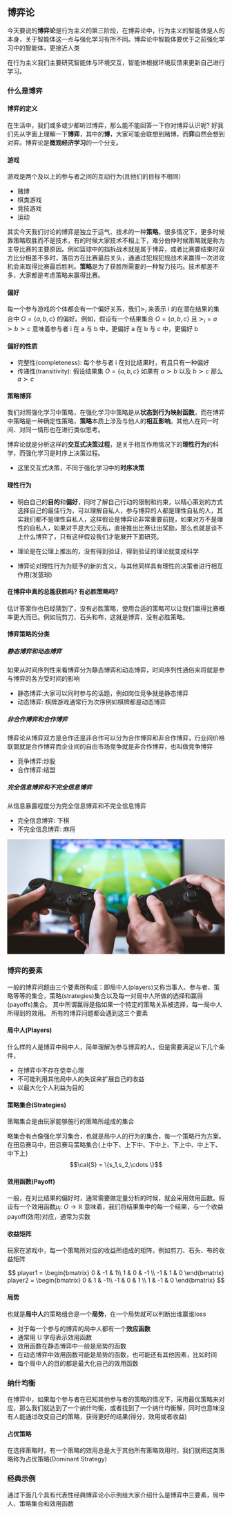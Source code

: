 




## 博弈论
今天要说的**博弈论**是行为主义的第三阶段，在博弈论中，行为主义的智能体是人的本身，关于智能体这一点与强化学习有所不同。博弈论中智能体要优于之前强化学习中的智能体，更接近人类

在行为主义我们主要研究智能体与环境交互，智能体根据环境反馈来更新自己进行学习。

### 什么是博弈

#### 博弈的定义
在生活中，我们或多或少都听过博弈，那么能不能回答一下你对博弈认识呢? 好我们先从字面上理解一下**博弈**，其中的**博**，大家可能会联想到赌博，而**弈**自然会想到对弈。博弈论是**微观经济学习**的一个分支。

#### 游戏

游戏是两个及以上的参与者之间的互动行为(且他们的目标不相同)

- 赌博
- 棋类游戏
- 竞技游戏
- 运动

其实今天我们讨论的博弈是独立于运气、技术的一种**策略**。很多情况下，更多时候靠策略取胜而不是技术，有的时候大家技术不相上下，难分伯仲时候策略就是称为主导比赛的主要原因。例如篮球中的挡拆战术就是属于博弈，或者比赛要结束时双方比分相差不多时，落后方在比赛最后关头，通通过犯规犯规战术来赢得一次进攻机会来取得比赛最后胜利。**策略**是为了获胜所需要的一种智力技巧。技术都差不多，大家都是考虑策略来赢得比赛。

#### 偏好

每一个参与游戏的个体都会有一个偏好关系，我们$\succ_i$ 来表示 i 的在潜在结果的集合中 $O =\{ a,b,c \}$ 的偏好。例如，假设有一个结果集合 $O = \{a,b,c\}$ 且 $\succ_i = a \succ b \succ c$ 意味着参与者 i 在 a 与 b 中，更偏好 a 在 b 与 c 中，更偏好 b



#### 偏好的性质

- 完整性(completeness): 每个参与者 i 在对比结果时，有且只有一种偏好
- 传递性(transitivity): 假设结果集 $O = \{a,b,c\}$ 如果有 $a \succ b$ 以及 $b \succ c$ 那么 $a \succ c$



#### 策略博弈
我们对照强化学习中策略，在强化学习中策略是从**状态到行为映射函数**，而在博弈中策略是一种确定性策略，**策略**本质上涉及与他人的**相互影响**。其他人在同一时间、对同一情形也在进行类似思考。

博弈论就是分析这样的**交互式决策过程**，是关于相互作用情况下的**理性行为**的科学，而强化学习是时序上决策过程。
- 这里交互式决策，不同于强化学习中的**时序决策**

#### 理性行为
- 明白自己的**目的**和**偏好**，同时了解自己行动的限制和约束，以精心策划的方式选择自己的最佳行为，可以理解自私人，参与博弈的人都是理性自私的人，其实我们都不是理性自私人，这样假设是博弈论非常重要前提，如果对方不是理性的自私人，如果对手是大公无私，直接推出比赛让出奖励，那么也就是谈不上什么博弈了，只有这样假设我们才能展开下面研究。

- 理论是在公理上推出的，没有得到验证，得到验证的理论就变成科学
- 博弈论对理性行为为赋予的新的含义，与其他同样具有理性的决策者进行相互作用(发篮球)

#### 在博弈中真的总能获胜吗? 有必胜策略吗?
估计答案你也已经猜到了，没有必胜策略，使用合适的策略可以让我们赢得比赛概率更大而已。例如玩剪刀、石头和布，这就是博弈，没有必胜策略。

#### 博弈策略的分类
##### 静态博弈和动态博弈

如果从时间序列性来看博弈分为静态博弈和动态博弈，时间序列性通俗来将就是参与博弈的各方受时间的影响

- 静态博弈:大家可以同时参与的话题，例如岗位竞争就是静态博弈
- 动态博弈: 棋牌游戏通常行为次序例如棋牌都是动态博弈
##### 非合作博弈和合作博弈

博弈论从博弈双方是合作还是非合作可以分为合作博弈和非合作博弈，行业间价格联盟就是合作博弈而企业间的自由市场竞争就是非合作博弈，也叫做竞争博弈

-  竞争博弈:炒股
-  合作博弈:结盟
##### 完全信息博弈和不完全信息博弈

从信息暴露程度分为完全信息博弈和不完全信息博弈

- 完全信息博弈: 下棋
- 不完全信息博弈: 麻将 

<img src="./images/009.jpg">

### 博弈的要素
一般的博弈问题由三个要素所构成：即局中人(players)又称当事人、参与者、策略等等的集合，策略(strategies)集合以及每一对局中人所做的选择和赢得(payoffs)集合。 其中所谓赢得是指如果一个特定的策略关系被选择，每一局中人所得到的效用。 所有的博弈问题都会遇到这三个要素

#### 局中人(Players)

什么样的人是博弈中局中人，简单理解为参与博弈的人，但是需要满足以下几个条件，

- 在博弈中不存在侥幸心理
- 不可能利用其他局中人的失误来扩展自己的收益
- 以最大化个人利益为目的

#### 策略集合(Strategies)
策略集合是由玩家能够施行的策略所组成的集合

略集合有点像强化学习集合，也就是局中人的行为的集合，每一个策略行为方案。在田忌赛马中，田忌赛马策略集合{上中下、上下中、下中上、下上中、中上下、中下上}
$$\cal{S} = \{s_1,s_2,\cdots \}$$

#### 效用函数(Payoff)

一般，在对比结果的偏好时，通常需要做定量分析的时候，就会采用效用函数。假设有一个效用函数$\mu_i$: $O \rightarrow \mathbb{R}$ 意味着，我们将结果集中的每一个结果，与一个收益 payoff(效用)对应，通常为实数

#### 收益矩阵
玩家在游戏中，每一个策略所对应的收益所组成的矩阵，例如剪刀、石头、布的收益矩阵

$$
player1 = \begin{bmatrix}
0 & -1 & 1\\
1 & 0 & -1 \\
-1 & 1 & 0
\end{bmatrix}
player2 = \begin{bmatrix}
0 & 1 & -1\\
-1 & 0 & 1 \\
1 & -1 & 0
\end{bmatrix}
$$

#### 局势
也就是**局中人**的策略组合是一个**局势**，在一个局势就可以判断出谁赢谁loss

- 对于每一个参与的博弈的局中人都有一个**效应函数**
- 通常用 U 字母表示效用函数
- 效用函数在静态博弈中一般是局势的函数
- 在动态博弈中效用函数可能是局势的函数，也可能还有其他因素，比如时间
- 每个局中人的目的都是最大化自己的效用函数

### 纳什均衡

在博弈中，如果每个参与者在已知其他参与者的策略的情况下，采用最优策略来对应，那么我们就达到了一个纳什均衡，或者找到了一个纳什均衡解，同时也意味没有人能通过改变自己的策略，获得更好的结果(得分，效用或者收益)



#### 占优策略

在选择策略时，有一个策略的效用总是大于其他所有策略效用时，我们就把这类策略称为占优策略(Dominant Strategy)



### 经典示例
通过下面几个具有代表性经典博弈论小示例给大家介绍什么是博弈中三要素，局中人、策略集合和效用函数

